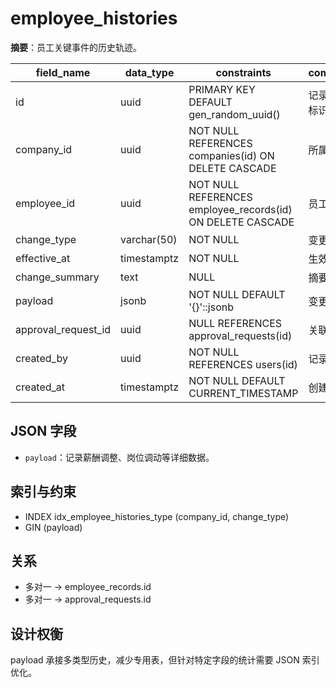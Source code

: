 # employee_histories

**摘要**：员工关键事件的历史轨迹。

| field_name | data_type | constraints | comment |
| --- | --- | --- | --- |
| id | uuid | PRIMARY KEY DEFAULT gen_random_uuid() | 记录唯一标识 |
| company_id | uuid | NOT NULL REFERENCES companies(id) ON DELETE CASCADE | 所属公司 |
| employee_id | uuid | NOT NULL REFERENCES employee_records(id) ON DELETE CASCADE | 员工档案 |
| change_type | varchar(50) | NOT NULL | 变更类型 |
| effective_at | timestamptz | NOT NULL | 生效时间 |
| change_summary | text | NULL | 摘要 |
| payload | jsonb | NOT NULL DEFAULT '{}'::jsonb | 变更详情 |
| approval_request_id | uuid | NULL REFERENCES approval_requests(id) | 关联审批 |
| created_by | uuid | NOT NULL REFERENCES users(id) | 记录人 |
| created_at | timestamptz | NOT NULL DEFAULT CURRENT_TIMESTAMP | 创建时间 |

## JSON 字段
- `payload`：记录薪酬调整、岗位调动等详细数据。

## 索引与约束
- INDEX idx_employee_histories_type (company_id, change_type)
- GIN (payload)

## 关系
- 多对一 -> employee_records.id
- 多对一 -> approval_requests.id

## 设计权衡
payload 承接多类型历史，减少专用表，但针对特定字段的统计需要 JSON 索引优化。
